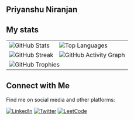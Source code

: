 ## Priyanshu Niranjan

## My stats
<!--  
<img alt="my stats" align="left" width="47%" src="https://github-readme-stats.vercel.app/api?username=Priyanshuosdbms"/>

<img alt="Top Languages" align="left" width="47%" src ="https://github-readme-stats.vercel.app/api/top-langs/?username=Priyanshuosdbms&layout=compact"/>

![GitHub Streak](https://github-readme-streak-stats.herokuapp.com/?user=Priyanshuosdbms&theme=dark)

-->

<!-- GitHub Stats -->
<table>
  <tr>
    <td>
      <img alt="GitHub Stats" src="https://github-readme-stats.vercel.app/api?username=Priyanshuosdbms" />
    </td>
    <td>
      <img alt="Top Languages" src="https://github-readme-stats.vercel.app/api/top-langs/?username=Priyanshuosdbms&layout=compact" />
    </td>
  </tr>
  <tr>
    <td>
      <img alt="GitHub Streak" src="https://github-readme-streak-stats.herokuapp.com/?user=Priyanshuosdbms&theme=dark" />
    </td>
    <td>
      <img alt="GitHub Activity Graph" src="https://activity-graph.herokuapp.com/graph?username=Priyanshuosdbms" />
    </td>
  </tr>
  <tr>
    <td colspan="2">
      <!-- GitHub Contribution Graph -->
      <img alt="GitHub Trophies" src="https://github-profile-trophy.vercel.app/?username=Priyanshuosdbms" />
    </td>
  </tr>
</table>


## Connect with Me

Find me on social media and other platforms:

[![LinkedIn](https://img.shields.io/badge/LinkedIn-Profile-blue?style=for-the-badge&logo=linkedin&logoColor=white)](https://www.linkedin.com/in/https://www.linkedin.com/in/priyanshu-niranjan-osdbms//)
[![Twitter](https://img.shields.io/badge/Twitter-Handle-blue?style=for-the-badge&logo=twitter&logoColor=white)](https://twitter.com/https://twitter.com/PRIYANSHUNIRA10/)
[![LeetCode](https://img.shields.io/badge/Personal%20Website-Visit%20Now-blue?style=for-the-badge&logo=world&logoColor=white)](https://https://leetcode.com/PriyanshuNiranjan//)

<!--
**Priyanshuosdbms/Priyanshuosdbms** is a ✨ _special_ ✨ repository because its `README.md` (this file) appears on your GitHub profile.

Here are some ideas to get you started:

- 🔭 I’m currently working on ...
- 🌱 I’m currently learning ...
- 👯 I’m looking to collaborate on ...
- 🤔 I’m looking for help with ...
- 💬 Ask me about ...
- 📫 How to reach me: ...
- 😄 Pronouns: ...
- ⚡ Fun fact: ...
-->
